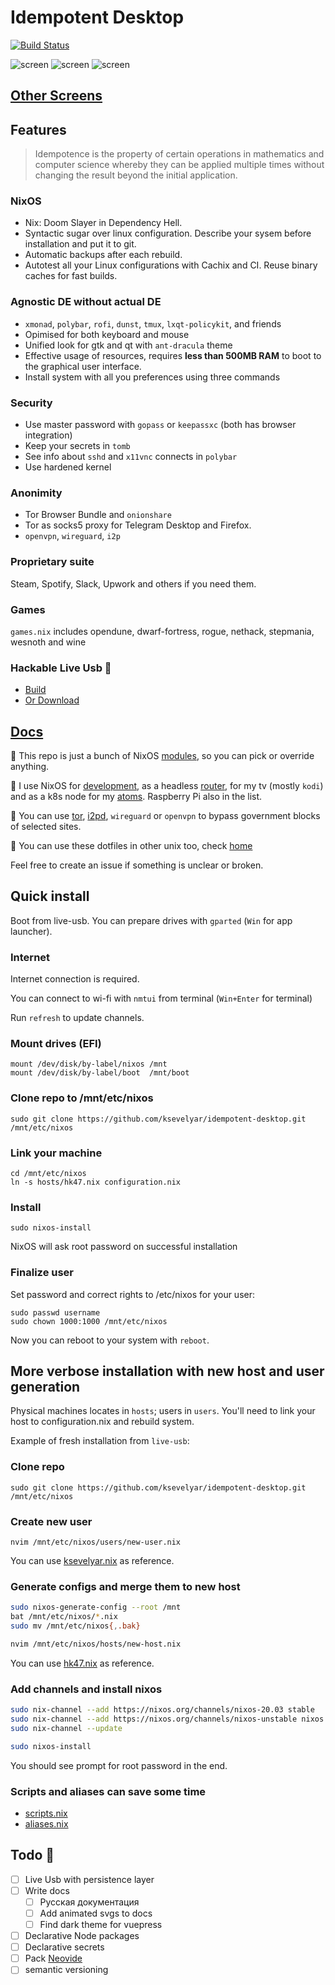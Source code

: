 # Idempotent Desktop

[![Build Status](https://travis-ci.org/ksevelyar/idempotent-desktop.svg?branch=master)](https://travis-ci.org/ksevelyar/idempotent-desktop)

![screen](https://i.imgur.com/fWKORz4.png)
![screen](https://i.imgur.com/fhAtYZY.png)
![screen](https://i.imgur.com/8WruLfd.png)

## [Other Screens](https://idempotent-desktop.netlify.app/screenshots.html)

## Features

> Idempotence is the property of certain operations in mathematics and computer science whereby they can be applied multiple times without changing the result beyond the initial application.

### NixOS

- Nix: Doom Slayer in Dependency Hell.
- Syntaсtic sugar over linux configuration. Describe your sysem before installation and put it to git.
- Automatic backups after each rebuild.
- Autotest all your Linux configurations with Cachix and CI. Reuse binary caches for fast builds.

### Agnostic DE without actual DE

- `xmonad`, `polybar`, `rofi`, `dunst`, `tmux`, `lxqt-policykit`, and friends
- Opimised for both keyboard and mouse
- Unified look for gtk and qt with `ant-dracula` theme
- Effective usage of resources, requires **less than 500MB RAM** to boot to the graphical user interface.
- Install system with all you preferences using three commands

### Security

- Use master password with `gopass` or `keepassxc` (both has browser integration)
- Keep your secrets in `tomb`
- See info about `sshd` and `x11vnc` connects in `polybar`
- Use hardened kernel

### Anonimity

- Tor Browser Bundle and `onionshare`
- Tor as socks5 proxy for Telegram Desktop and Firefox.
- `openvpn`, `wireguard`, `i2p`

### Proprietary suite

Steam, Spotify, Slack, Upwork and others if you need them.

### Games

`games.nix` includes opendune, dwarf-fortress, rogue, nethack, stepmania, wesnoth and wine

### Hackable Live Usb 💾

- [Build](https://idempotent-desktop.netlify.app/live-usb.html)
- [Or Download](https://drive.google.com/file/d/1XBa1LUK32A_DbMBge44co_AFfg44Ngqo/view?usp=sharing)

## [Docs](https://idempotent-desktop.netlify.app/)

🍕 This repo is just a bunch of NixOS [modules](https://github.com/ksevelyar/idempotent-desktop/tree/master/modules), so you can pick or override anything.

🍕 I use NixOS for [development](https://idempotent-desktop.netlify.app/vim.html), as a headless [router](https://github.com/ksevelyar/idempotent-desktop/blob/master/modules/net/router.nix), for my tv (mostly `kodi`) and as a k8s node for my [atoms](https://ark.intel.com/content/www/us/en/ark/products/59682/intel-atom-processor-d2500-1m-cache-1-86-ghz.html). Raspberry Pi also in the list.

🍕 You can use [tor](https://idempotent-desktop.netlify.app/anonymity.html#use-tor-as-a-socks5-proxy), [i2pd](https://idempotent-desktop.netlify.app/anonymity.html#i2p), `wireguard` or `openvpn` to bypass government blocks of selected sites.

🍕 You can use these dotfiles in other unix too, check [home](https://github.com/ksevelyar/idempotent-desktop/tree/master/home)

Feel free to create an issue if something is unclear or broken.

## Quick install

Boot from live-usb. You can prepare drives with `gparted` (`Win` for app launcher).

### Internet

Internet connection is required.

You can connect to wi-fi with `nmtui` from terminal (`Win+Enter` for terminal)

Run `refresh` to update channels.

### Mount drives (EFI)

```fish
mount /dev/disk/by-label/nixos /mnt
mount /dev/disk/by-label/boot  /mnt/boot

```

### Clone repo to /mnt/etc/nixos

```fish
sudo git clone https://github.com/ksevelyar/idempotent-desktop.git /mnt/etc/nixos
```

### Link your machine

```fish
cd /mnt/etc/nixos
ln -s hosts/hk47.nix configuration.nix
```

### Install

```fish
sudo nixos-install
```

NixOS will ask root password on successful installation

### Finalize user

Set password and correct rights to /etc/nixos for your user:

```fish
sudo passwd username
sudo chown 1000:1000 /mnt/etc/nixos
```

Now you can reboot to your system with `reboot`.

## More verbose installation with new host and user generation

Physical machines locates in `hosts`; users in `users`. You'll need to link your host to configuration.nix and rebuild system.

Example of fresh installation from `live-usb`:

### Clone repo

`sudo git clone https://github.com/ksevelyar/idempotent-desktop.git /mnt/etc/nixos`

### Create new user

`nvim /mnt/etc/nixos/users/new-user.nix`

You can use [ksevelyar.nix](https://github.com/ksevelyar/idempotent-desktop/blob/master/users/ksevelyar.nix) as reference.

### Generate configs and merge them to new host

```sh
sudo nixos-generate-config --root /mnt
bat /mnt/etc/nixos/*.nix
sudo mv /mnt/etc/nixos{,.bak}

nvim /mnt/etc/nixos/hosts/new-host.nix

```

You can use [hk47.nix](https://github.com/ksevelyar/idempotent-desktop/blob/master/hosts/hk47.nix) as reference.

### Add channels and install nixos

```sh
sudo nix-channel --add https://nixos.org/channels/nixos-20.03 stable
sudo nix-channel --add https://nixos.org/channels/nixos-unstable nixos
sudo nix-channel --update

sudo nixos-install
```

You should see prompt for root password in the end.

### Scripts and aliases can save some time

- [scripts.nix](https://github.com/ksevelyar/idempotent-desktop/blob/master/modules/sys/scripts.nix)
- [aliases.nix](https://github.com/ksevelyar/idempotent-desktop/blob/master/modules/sys/aliases.nix)

## Todo 🍒

- [ ] Live Usb with persistence layer
- [ ] Write docs
  - [ ] Русская документация
  - [ ] Add animated svgs to docs
  - [ ] Find dark theme for vuepress
- [ ] Declarative Node packages
- [ ] Declarative secrets
- [ ] Pack [Neovide](https://github.com/Kethku/neovide)
- [ ] semantic versioning
